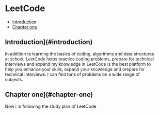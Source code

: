 # LeetCode
- [Introduction](#introduction)
- [Chapter one ](#chapter-one)

## Introduction](#introduction)
In addition to learning the basics of coding, algorithms and data structures at school, LeetCode helps practice coding problems, prepare for technical interviews and expand my knowledge in 
 LeetCode is the best platform to help you enhance your skills, expand your knowledge and prepare for technical interviews. I can find tons of problems on a wide range of subjects.

## Chapter one](#chapter-one)
Now i m following the study plan of LeetCode
